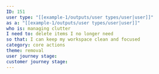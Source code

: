 ```yaml
---
ID: 151
user type: "[[example-1/outputs/user types/user|user]]"
as a: "[[example-1/outputs/user types/user|user]]"
who is: managing clutter
I need to: delete items I no longer need
so that: I can keep my workspace clean and focused
category: core actions
theme: removal
user journey stage:
customer journey stage:
---
```

